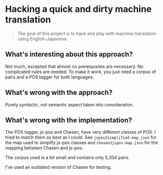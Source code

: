 # Hacking a quick and dirty machine translation

> The goal of this project is to hack and play with machine translation using English-Japanese.

## What's interesting about this approach?

Not much, excepted that almost no prerequisites are necessary. No complicated rules are needed. To
make it work, you just need a corpus of pairs and a POS tagger for both languages.

## What's wrong with the approach?

Purely syntactic, not semantic aspect taken into consideration.

## What's wrong with the implementation?

The POS tagger, js-pos and Chasen, have very different classes of POS. I tried to match them as
best as I could. See `jspos2simplified-map.json` for the map used to simplify js-pos classes and
`chasen2jspos-map.json` for the mapping between Chasen and js-pos.

The corpus used is a bit small and contains only 5,304 pairs.

I've used an outdated version of Chasen for testing.
